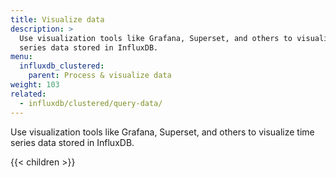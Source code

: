 ```yaml
---
title: Visualize data
description: >
  Use visualization tools like Grafana, Superset, and others to visualize time
  series data stored in InfluxDB.
menu:
  influxdb_clustered:
    parent: Process & visualize data
weight: 103
related:
  - influxdb/clustered/query-data/
---
```


Use visualization tools like Grafana, Superset, and others to visualize time
series data stored in InfluxDB.

{{< children >}}